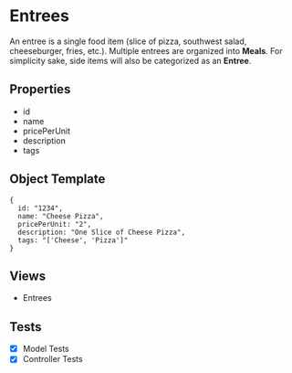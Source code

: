 # Entrees
An entree is a single food item (slice of pizza, southwest salad, cheeseburger, fries, etc.).  Multiple entrees are organized into **Meals**.  For simplicity sake, side items will also be categorized as an **Entree**.

## Properties
- id
- name
- pricePerUnit
- description
- tags

## Object Template
```
{
  id: "1234",
  name: "Cheese Pizza",
  pricePerUnit: "2",
  description: "One Slice of Cheese Pizza",
  tags: "['Cheese', 'Pizza']"
}
```

## Views
- Entrees

## Tests
- [x] Model Tests
- [x] Controller Tests
